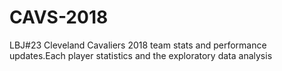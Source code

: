 # CAVS-2018
LBJ#23
Cleveland Cavaliers 2018 team stats and performance updates.Each player statistics and the exploratory data analysis
